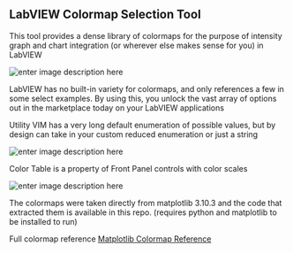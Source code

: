 ## LabVIEW Colormap Selection Tool
This tool provides a dense library of colormaps for the purpose of intensity graph and chart integration (or wherever else makes sense for you) in LabVIEW

![enter image description here](https://i.imgur.com/5lD2mGx.png)

LabVIEW has no built-in variety for colormaps, and only references a few in some select examples. By using this, you unlock the vast array of options out in the marketplace today on your LabVIEW applications

Utility VIM has a very long default enumeration of possible values, but by design can take in your custom reduced enumeration or just a string

![enter image description here](https://i.imgur.com/A4LGe5p.png)

Color Table is a property of Front Panel controls with color scales

![enter image description here](https://i.imgur.com/jN2B2Wi.png)


The colormaps were taken directly from matplotlib 3.10.3 and the code that extracted them is available in this repo. (requires python and matplotlib to be installed to run)

Full colormap reference [Matplotlib Colormap Reference](https://matplotlib.org/stable/gallery/color/colormap_reference.html)
